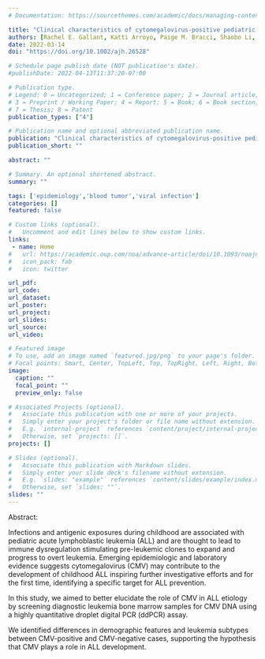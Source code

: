 ```yaml
---
# Documentation: https://sourcethemes.com/academic/docs/managing-content/

title: "Clinical characteristics of cytomegalovirus-positive pediatric acute lymphoblastic leukemia at diagnosis"
authors: [Rachel E. Gallant, Katti Arroyo, Paige M. Bracci, Shaobo Li, Catherine Metayer, Scott C. Kogan, George A. Wendt, Stephen S. Francis, Adam J. de Smith, Joseph L. Wiemels]
date: 2022-03-14
doi: "https://doi.org/10.1002/ajh.26528"

# Schedule page publish date (NOT publication's date).
#publishDate: 2022-04-13T11:37:20-07:00

# Publication type.
# Legend: 0 = Uncategorized; 1 = Conference paper; 2 = Journal article;
# 3 = Preprint / Working Paper; 4 = Report; 5 = Book; 6 = Book section;
# 7 = Thesis; 8 = Patent
publication_types: ["4"]

# Publication name and optional abbreviated publication name.
publication: "Clinical characteristics of cytomegalovirus-positive pediatric acute lymphoblastic leukemia at diagnosis"
publication_short: ""

abstract: ""

# Summary. An optional shortened abstract.
summary: ""

tags: ['epidemiology','blood tumor','viral infection']
categories: []
featured: false

# Custom links (optional).
#   Uncomment and edit lines below to show custom links.
links:
 - name: Home
#   url: https://academic.oup.com/noa/advance-article/doi/10.1093/noajnl/vdac045/6568033
#   icon_pack: fab
#   icon: twitter

url_pdf:
url_code:
url_dataset:
url_poster:
url_project:
url_slides:
url_source:
url_video:

# Featured image
# To use, add an image named `featured.jpg/png` to your page's folder. 
# Focal points: Smart, Center, TopLeft, Top, TopRight, Left, Right, BottomLeft, Bottom, BottomRight.
image:
  caption: ""
  focal_point: ""
  preview_only: false

# Associated Projects (optional).
#   Associate this publication with one or more of your projects.
#   Simply enter your project's folder or file name without extension.
#   E.g. `internal-project` references `content/project/internal-project/index.md`.
#   Otherwise, set `projects: []`.
projects: []

# Slides (optional).
#   Associate this publication with Markdown slides.
#   Simply enter your slide deck's filename without extension.
#   E.g. `slides: "example"` references `content/slides/example/index.md`.
#   Otherwise, set `slides: ""`.
slides: ""
---
```

Abstract:

Infections and antigenic exposures during childhood are associated with pediatric acute lymphoblastic leukemia (ALL) and are thought to lead to immune dysregulation stimulating pre-leukemic clones to expand and progress to overt leukemia. Emerging epidemiologic and laboratory evidence suggests cytomegalovirus (CMV) may contribute to the development of childhood ALL inspiring further investigative efforts and for the first time, identifying a specific target for ALL prevention.

In this study, we aimed to better elucidate the role of CMV in ALL etiology by screening diagnostic leukemia bone marrow samples for CMV DNA using a highly quantitative droplet digital PCR (ddPCR) assay. 

We identified differences in demographic features and leukemia subtypes between CMV-positive and CMV-negative cases, supporting the hypothesis that CMV plays a role in ALL development.
